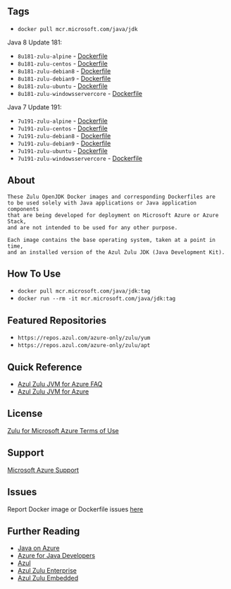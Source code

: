 ## Tags
+ `docker pull mcr.microsoft.com/java/jdk`

Java 8 Update 181:
+ `8u181-zulu-alpine` - [Dockerfile][zulu8-jdk-alpine]
+ `8u181-zulu-centos` - [Dockerfile][zulu8-jdk-centos]
+ `8u181-zulu-debian8` - [Dockerfile][zulu8-jdk-debian8]
+ `8u181-zulu-debian9` - [Dockerfile][zulu8-jdk-debian9]
+ `8u181-zulu-ubuntu` - [Dockerfile][zulu8-jdk-ubuntu]
+ `8u181-zulu-windowsservercore` - [Dockerfile][zulu8-jdk-windowsservercore]

Java 7 Update 191:
+ `7u191-zulu-alpine` - [Dockerfile][zulu7-jdk-alpine]
+ `7u191-zulu-centos` - [Dockerfile][zulu7-jdk-centos]
+ `7u191-zulu-debian8` - [Dockerfile][zulu7-jdk-debian8]
+ `7u191-zulu-debian9` - [Dockerfile][zulu7-jdk-debian9]
+ `7u191-zulu-ubuntu` - [Dockerfile][zulu7-jdk-ubuntu]
+ `7u191-zulu-windowsservercore` - [Dockerfile][zulu7-jdk-windowsservercore]

[zulu8-jdk-alpine]:https://github.com/Microsoft/java/tree/master/docker/alpine/Dockerfile.zulu-8u181-jdk
[zulu8-jdk-centos]:https://github.com/Microsoft/java/tree/master/docker/centos/Dockerfile.zulu-8u181-jdk
[zulu8-jdk-debian8]:https://github.com/Microsoft/java/tree/master/docker/debian8/Dockerfile.zulu-8u181-jdk
[zulu8-jdk-debian9]:https://github.com/Microsoft/java/tree/master/docker/debian9/Dockerfile.zulu-8u181-jdk
[zulu8-jdk-ubuntu]:https://github.com/Microsoft/java/tree/master/docker/ubuntu/Dockerfile.zulu-8u181-jdk
[zulu8-jdk-windowsservercore]:https://github.com/Microsoft/java/tree/master/docker/windowsservercore/Dockerfile.zulu-8u181-jdk

[zulu7-jdk-alpine]:https://github.com/Microsoft/java/tree/master/docker/alpine/Dockerfile.zulu-7u191-jdk
[zulu7-jdk-centos]:https://github.com/Microsoft/java/tree/master/docker/centos/Dockerfile.zulu-7u191-jdk
[zulu7-jdk-debian8]:https://github.com/Microsoft/java/tree/master/docker/debian8/Dockerfile.zulu-7u191-jdk
[zulu7-jdk-debian9]:https://github.com/Microsoft/java/tree/master/docker/debian9/Dockerfile.zulu-7u191-jdk
[zulu7-jdk-ubuntu]:https://github.com/Microsoft/java/tree/master/docker/ubuntu/Dockerfile.zulu-7u191-jdk
[zulu7-jdk-windowsservercore]:https://github.com/Microsoft/java/tree/master/docker/windowsservercore/Dockerfile.zulu-7u191-jdk

## About
	These Zulu OpenJDK Docker images and corresponding Dockerfiles are
	to be used solely with Java applications or Java application components
	that are being developed for deployment on Microsoft Azure or Azure Stack,
	and are not intended to be used for any other purpose.

	Each image contains the base operating system, taken at a point in time,
	and an installed version of the Azul Zulu JDK (Java Development Kit).

## How To Use
+ `docker pull mcr.microsoft.com/java/jdk:tag`
+ `docker run --rm -it mcr.microsoft.com/java/jdk:tag`

## Featured Repositories
* `https://repos.azul.com/azure-only/zulu/yum`
* `https://repos.azul.com/azure-only/zulu/apt`

## Quick Reference
* [Azul Zulu JVM for Azure FAQ](https://assets.azul.com/files/Zulu-for-Azure-FAQ.pdf)
* [Azul Zulu JVM for Azure](https://www.azul.com/downloads/azure-only/zulu/)

## License
[Zulu for Microsoft Azure Terms of Use](https://www.azul.com/downloads/azure-only/zulu/terms-of-use)

## Support
[Microsoft Azure Support](https://support.microsoft.com/en-us/help/4026305/sql-contact-microsoft-azure-support)

## Issues
Report Docker image or Dockerfile issues [here](https://github.com/Microsoft/java/issues)

## Further Reading
* [Java on Azure](https://azure.microsoft.com/en-us/develop/java/)
* [Azure for Java Developers](https://docs.microsoft.com/en-us/java/azure/?view=azure-java-stable)
* [Azul](https://www.azul.com/)
* [Azul Zulu Enterprise](https://www.azul.com/products/zulu-enterprise/)
* [Azul Zulu Embedded](https://www.azul.com/products/zulu-embedded/)

